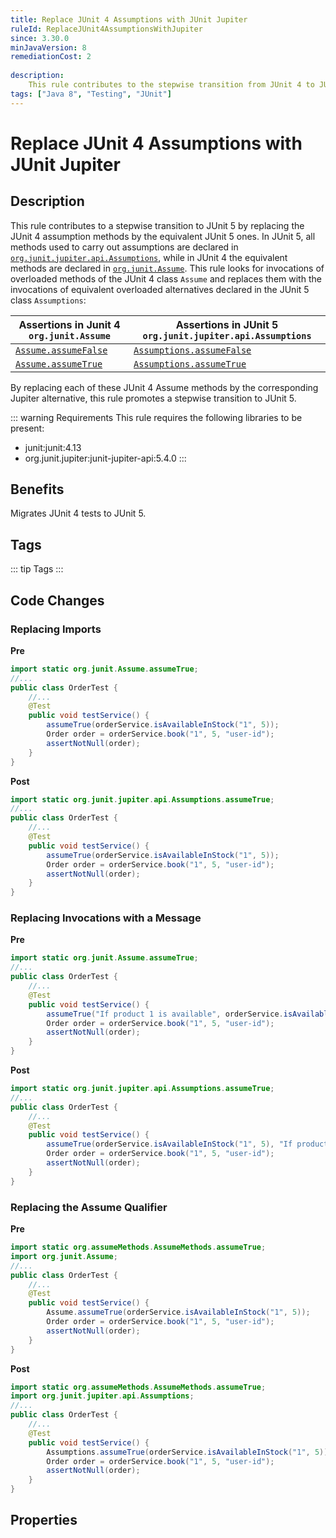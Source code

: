```yaml
---
title: Replace JUnit 4 Assumptions with JUnit Jupiter
ruleId: ReplaceJUnit4AssumptionsWithJupiter
since: 3.30.0
minJavaVersion: 8
remediationCost: 2
    
description:
    This rule contributes to the stepwise transition from JUnit 4 to JUnit 5 by replacing the assumption methods defined in the JUnit 4 class 'org.junit.Assume' by equivalent assumption methods defined in the JUnit 5 class 'org.junit.jupiter.api.Assumptions'.
tags: ["Java 8", "Testing", "JUnit"]
---
```


# Replace JUnit 4 Assumptions with JUnit Jupiter

## Description

This rule contributes to a stepwise transition to JUnit 5 by replacing the JUnit 4 assumption methods by the equivalent JUnit 5 ones.
In JUnit 5, all methods used to carry out assumptions are declared in [`org.junit.jupiter.api.Assumptions`](https://junit.org/junit5/docs/current/api/org.junit.jupiter.api/org/junit/jupiter/api/Assumptions.html), while in JUnit 4 the equivalent methods are declared in [`org.junit.Assume`](https://javadoc.io/doc/junit/junit/latest/org/junit/Assume.html). 
This rule looks for invocations of overloaded methods of the JUnit 4 class `Assume` and replaces them with the invocations of equivalent overloaded alternatives declared in the JUnit 5 class `Assumptions`:


| Assertions in Junit 4 `org.junit.Assume` | Assertions in JUnit 5 `org.junit.jupiter.api.Assumptions` | 
| ------------- | ------------- |
| [`Assume.assumeFalse`](https://javadoc.io/doc/junit/junit/latest/org/junit/Assume.html#assumeFalse(boolean)) | [`Assumptions.assumeFalse`](https://junit.org/junit5/docs/current/api/org.junit.jupiter.api/org/junit/jupiter/api/Assumptions.html#assumeFalse(boolean)) |
| [`Assume.assumeTrue`](https://javadoc.io/doc/junit/junit/latest/org/junit/Assume.html#assumeTrue(boolean)) | [`Assumptions.assumeTrue`](https://junit.org/junit5/docs/current/api/org.junit.jupiter.api/org/junit/jupiter/api/Assumptions.html#assumeTrue(boolean)) |   

By replacing each of these JUnit 4 Assume methods by the corresponding Jupiter alternative, this rule promotes a stepwise transition to JUnit 5.

::: warning Requirements
This rule requires the following libraries to be present:
* junit:junit:4.13
* org.junit.jupiter:junit-jupiter-api:5.4.0
:::

## Benefits

Migrates JUnit 4 tests to JUnit 5.

## Tags

::: tip Tags
<TagLinks />
:::

## Code Changes


### Replacing Imports

__Pre__
```java
import static org.junit.Assume.assumeTrue;
//...
public class OrderTest {
	//...
	@Test
	public void testService() {
		assumeTrue(orderService.isAvailableInStock("1", 5));
		Order order = orderService.book("1", 5, "user-id");
		assertNotNull(order);
	}
}
```

__Post__
```java
import static org.junit.jupiter.api.Assumptions.assumeTrue;
//...
public class OrderTest {
	//...
	@Test
	public void testService() {
		assumeTrue(orderService.isAvailableInStock("1", 5));
		Order order = orderService.book("1", 5, "user-id");
		assertNotNull(order);
	}
}
```

### Replacing Invocations with a Message

__Pre__
```java
import static org.junit.Assume.assumeTrue;
//...
public class OrderTest {
	//...
	@Test
	public void testService() {
		assumeTrue("If product 1 is available", orderService.isAvailableInStock("1", 5));
		Order order = orderService.book("1", 5, "user-id");
		assertNotNull(order);
	}
}
```

__Post__
```java
import static org.junit.jupiter.api.Assumptions.assumeTrue;
//...
public class OrderTest {
	//...
	@Test
	public void testService() {
		assumeTrue(orderService.isAvailableInStock("1", 5), "If product 1 is available");
		Order order = orderService.book("1", 5, "user-id");
		assertNotNull(order);
	}
}
```

### Replacing the Assume Qualifier

__Pre__
```java
import static org.assumeMethods.AssumeMethods.assumeTrue;
import org.junit.Assume;
//...
public class OrderTest {
	//...
	@Test
	public void testService() {
		Assume.assumeTrue(orderService.isAvailableInStock("1", 5));
		Order order = orderService.book("1", 5, "user-id");
		assertNotNull(order);
	}
}
```

__Post__
```java
import static org.assumeMethods.AssumeMethods.assumeTrue;
import org.junit.jupiter.api.Assumptions;
//...
public class OrderTest {
	//...
	@Test
	public void testService() {
		Assumptions.assumeTrue(orderService.isAvailableInStock("1", 5));
		Order order = orderService.book("1", 5, "user-id");
		assertNotNull(order);
	}
}
```

<VersionNotice />

## Properties

<RuleProperties />
